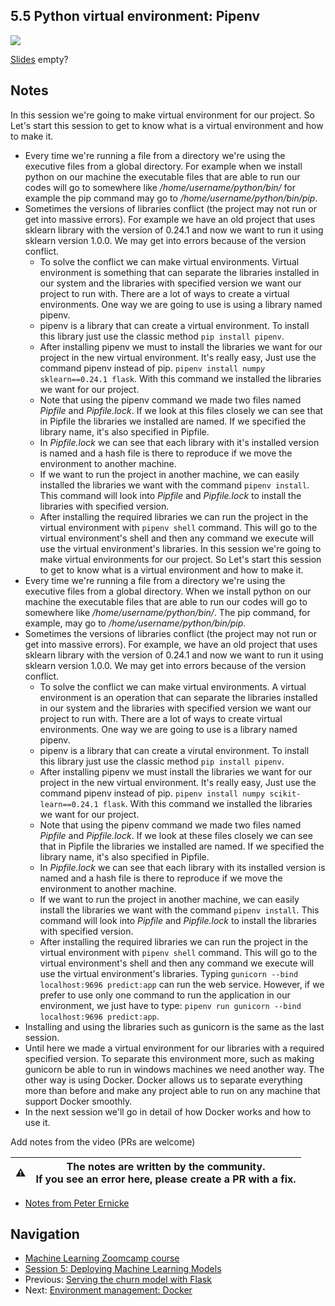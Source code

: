 ## 5.5 Python virtual environment: Pipenv

<a href="https://www.youtube.com/watch?v=BMXh8JGROHM&list=PL3MmuxUbc_hIhxl5Ji8t4O6lPAOpHaCLR"><img src="images/thumbnail-5-05.jpg"></a>

[Slides](https://www.slideshare.net/AlexeyGrigorev/ml-zoomcamp-5-model-deployment) empty?

## Notes

In this session we're going to make virtual environment for our project. So Let's start this session to get to know what is a virtual environment and how to make it.

- Every time we're running a file from a directory we're using the executive files from a global directory. For example when we install python on our machine the executable files that are able to run our codes will go to somewhere like _/home/username/python/bin/_ for example the pip command may go to _/home/username/python/bin/pip_.
- Sometimes the versions of libraries conflict (the project may not run or get into massive errors). For example we have an old project that uses sklearn library with the version of 0.24.1 and now we want to run it using sklearn version 1.0.0. We may get into errors because of the version conflict.
  - To solve the conflict we can make virtual environments. Virtual environment is something that can separate the libraries installed in our system and the libraries with specified version we want our project to run with. There are a lot of ways to create a virtual environments. One way we are going to use is using a library named pipenv.
  - pipenv is a library that can create a virtual environment. To install this library just use the classic method ```pip install pipenv```.
  - After installing pipenv we must to install the libraries we want for our project in the new virtual environment. It's really easy, Just use the command pipenv instead of pip. ```pipenv install numpy sklearn==0.24.1 flask```. With this command we installed the libraries we want for our project.
  - Note that using the pipenv command we made two files named _Pipfile_ and _Pipfile.lock_. If we look at this files closely we can see that in Pipfile the libraries we installed are named. If we specified the library name, it's also specified in Pipfile.
  - In _Pipfile.lock_ we can see that each library with it's installed version is named and a hash file is there to reproduce if we move the environment to another machine.
  - If we want to run the project in another machine, we can easily installed the libraries we want with the command ```pipenv install```. This command will look into _Pipfile_ and _Pipfile.lock_ to install the libraries with specified version.
  - After installing the required libraries we can run the project in the virtual environment with ```pipenv shell``` command. This will go to the virtual environment's shell and then any command we execute will use the virtual environment's libraries.
In this session we're going to make virtual environments for our project. So Let's start this session to get to know what is a virtual environment and how to make it.
- Every time we're running a file from a directory we're using the executive files from a global directory. When we install python on our machine the executable files that are able to run our codes will go to somewhere like _/home/username/python/bin/_. The pip command, for example, may go to _/home/username/python/bin/pip_.
- Sometimes the versions of libraries conflict (the project may not run or get into massive errors). For example, we have an old project that uses sklearn library with the version of 0.24.1 and now we want to run it using sklearn version 1.0.0. We may get into errors because of the version conflict.
   - To solve the conflict we can make virtual environments. A virtual environment is an operation that can separate the libraries installed in our system and the libraries with specified version we want our project to run with. There are a lot of ways to create virtual environments. One way we are going to use is a library named pipenv.
   - pipenv is a library that can create a virutal environment. To install this library just use the classic method ```pip install pipenv```.
   - After installing pipenv we must install the libraries we want for our project in the new virtual environment. It's really easy, Just use the command pipenv instead of pip. ```pipenv install numpy scikit-learn==0.24.1 flask```. With this command we installed the libraries we want for our project.
   - Note that using the pipenv command we made two files named _Pipfile_ and _Pipfile.lock_. If we look at these files closely we can see that in Pipfile the libraries we installed are named. If we specified the library name, it's also specified in Pipfile.
   - In _Pipfile.lock_ we can see that each library with its installed version is named and a hash file is there to reproduce if we move the environment to another machine.
   - If we want to run the project in another machine, we can easily install the libraries we want with the command ```pipenv install```. This command will look into _Pipfile_ and _Pipfile.lock_ to install the libraries with specified version.
   - After installing the required libraries we can run the project in the virtual environment with ```pipenv shell``` command. This will go to the virtual environment's shell and then any command we execute will use the virtual environment's libraries. Typing `gunicorn --bind localhost:9696 predict:app` can run the web service. However, if we prefer to use only one command to run the application in our environment, we just have to type: `pipenv run gunicorn --bind localhost:9696 predict:app`.
- Installing and using the libraries such as gunicorn is the same as the last session.
- Until here we made a virtual environment for our libraries with a required specified version. To separate this environment more, such as making gunicorn be able to run in windows machines we need another way. The other way is using Docker. Docker allows us to separate everything more than before and make any project able to run on any machine that support Docker smoothly.
- In the next session we'll go in detail of how Docker works and how to use it.

Add notes from the video (PRs are welcome)

|⚠️|The notes are written by the community.<br>If you see an error here, please create a PR with a fix.|
|---|---|

- [Notes from Peter Ernicke](https://knowmledge.com/2023/10/13/ml-zoomcamp-2023-deploying-machine-learning-models-part-5/)

## Navigation

- [Machine Learning Zoomcamp course](../)
- [Session 5: Deploying Machine Learning Models](./)
- Previous: [Serving the churn model with Flask](04-flask-deployment.md)
- Next: [Environment management: Docker](06-docker.md)
